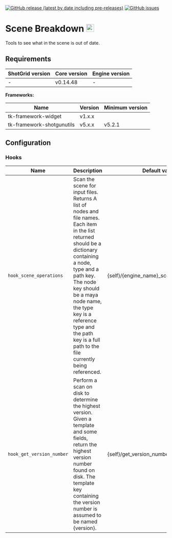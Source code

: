 [![GitHub release (latest by date including pre-releases)](https://img.shields.io/github/v/release/nfa-vfxim/tk-multi-breakdown?include_prereleases)](https://github.com/nfa-vfxim/tk-multi-breakdown) 
[![GitHub issues](https://img.shields.io/github/issues/nfa-vfxim/tk-multi-breakdown)](https://github.com/nfa-vfxim/tk-multi-breakdown/issues) 


# Scene Breakdown <img src="icon_256.png" alt="Icon" height="24"/>

Tools to see what in the scene is out of date.

## Requirements

| ShotGrid version | Core version | Engine version |
|------------------|--------------|----------------|
| -                | v0.14.48     | -              |

**Frameworks:**

| Name                      | Version | Minimum version |
|---------------------------|---------|-----------------|
| tk-framework-widget       | v1.x.x  |                 |
| tk-framework-shotgunutils | v5.x.x  | v5.2.1          |



## Configuration

### Hooks

| Name                      | Description                                                                                                                                                                                                                                                                                                             | Default value                            |
|---------------------------|-------------------------------------------------------------------------------------------------------------------------------------------------------------------------------------------------------------------------------------------------------------------------------------------------------------------------|------------------------------------------|
| `hook_scene_operations`   | Scan the scene for input files. Returns A list of nodes and file names. Each item in the list returned should be a dictionary containing a node, type and a path key. The node key should be a maya node name, the type key is a reference type and the path key is a full path to the file currently being referenced. | {self}/{engine_name}_scene_operations.py |
| `hook_get_version_number` | Perform a scan on disk to determine the highest version. Given a template and some fields, return the highest version number found on disk. The template key containing the version number is assumed to be named {version}.                                                                                            | {self}/get_version_number.py             |



